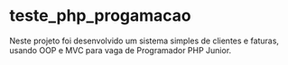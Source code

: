# teste_php_progamacao

Neste projeto foi desenvolvido um sistema simples de clientes e faturas, usando OOP e MVC para vaga de Programador PHP Junior.
